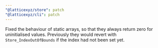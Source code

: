 ```yaml
---
"@latticexyz/store": patch
"@latticexyz/cli": patch
---
```


Fixed the behaviour of static arrays, so that they always return zero for uninitialised values. Previously they would revert with `Store_IndexOutOfBounds` if the index had not been set yet.
